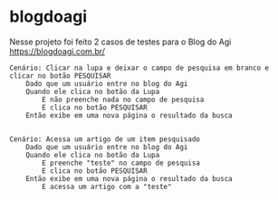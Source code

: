 # blogdoagi

Nesse projeto foi feito 2 casos de testes para o Blog do Agi 
https://blogdoagi.com.br/

    Cenário: Clicar na lupa e deixar o campo de pesquisa em branco e clicar no botão PESQUISAR
        Dado que um usuário entre no blog do Agi
        Quando ele clica no botão da Lupa
            E não preenche nada no campo de pesquisa
            E clica no botão PESQUISAR
        Então exibe em uma nova página o resultado da busca

    
    Cenário: Acessa um artigo de um item pesquisado
        Dado que um usuário entre no blog do Agi
        Quando ele clica no botão da Lupa
            E preenche "teste" no campo de pesquisa
            E clica no botão PESQUISAR
        Então exibe em uma nova página o resultado da busca
            E acessa um artigo com a "teste"

